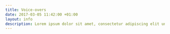 ```yaml
---
title: Voice-overs
date: 2017-03-05 11:42:00 +01:00
layout: info
description: Lorem ipsum dolor sit amet, consectetur adipiscing elit unde omnis.
---
```


